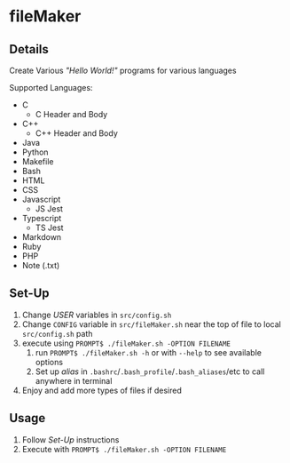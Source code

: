 # fileMaker
## Details
Create Various *"Hello World!"* programs for various languages

Supported Languages:
- C
   - C Header and Body
- C++
   - C++ Header and Body
- Java
- Python
- Makefile
- Bash
- HTML
- CSS
- Javascript
   - JS Jest 
- Typescript
   - TS Jest
- Markdown
- Ruby
- PHP
- Note (.txt)


## Set-Up
1. Change *USER* variables in `src/config.sh` 
2. Change `CONFIG` variable in `src/fileMaker.sh` near the top of file to local `src/config.sh` path
3. execute using `PROMPT$ ./fileMaker.sh -OPTION FILENAME`
    1. run `PROMPT$ ./fileMaker.sh -h` or with `--help` to see available options
    2. Set up *alias* in `.bashrc`/`.bash_profile`/`.bash_aliases`/etc to call anywhere in terminal
4. Enjoy and add more types of files if desired 

## Usage
1. Follow *Set-Up* instructions
2. Execute with `PROMPT$ ./fileMaker.sh -OPTION FILENAME`
